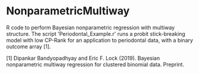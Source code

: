 # NonparametricMultiway
R code to perform Bayesian nonparametric regression with multiway structure.  The script 'Periodontal_Example.r' runs a probit stick-breaking model with low CP-Rank for an application to periodontal data, with a binary outcome array [1].  

[1] Dipankar Bandyopadhyay and Eric F. Lock (2019). Bayesian nonparametric multiway regression for clustered binomial
data. Preprint.
